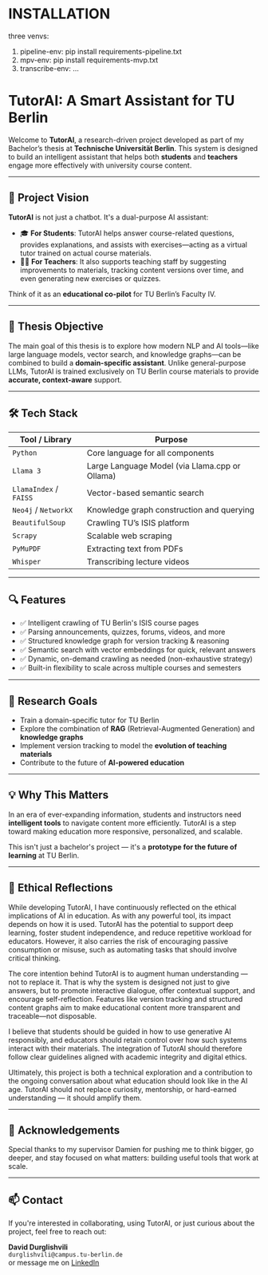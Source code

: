 # INSTALLATION

three venvs: 
1. pipeline-env: pip install requirements-pipeline.txt
2. mpv-env: pip install requirements-mvp.txt
3. transcribe-env: ...


# TutorAI: A Smart Assistant for TU Berlin

Welcome to **TutorAI**, a research-driven project developed as part of my Bachelor’s thesis at **Technische Universität Berlin**. This system is designed to build an intelligent assistant that helps both **students** and **teachers** engage more effectively with university course content.

---

## 🚀 Project Vision

**TutorAI** is not just a chatbot. It's a dual-purpose AI assistant:

- 🎓 **For Students**: TutorAI helps answer course-related questions, provides explanations, and assists with exercises—acting as a virtual tutor trained on actual course materials.
- 🧑‍🏫 **For Teachers**: It also supports teaching staff by suggesting improvements to materials, tracking content versions over time, and even generating new exercises or quizzes.

Think of it as an **educational co-pilot** for TU Berlin’s Faculty IV.

---

## 🧠 Thesis Objective

The main goal of this thesis is to explore how modern NLP and AI tools—like large language models, vector search, and knowledge graphs—can be combined to build a **domain-specific assistant**. Unlike general-purpose LLMs, TutorAI is trained exclusively on TU Berlin course materials to provide **accurate, context-aware** support.

---

## 🛠️ Tech Stack

| Tool / Library        | Purpose                                   |
|-----------------------|-------------------------------------------|
| `Python`              | Core language for all components          |
| `Llama 3`             | Large Language Model (via Llama.cpp or Ollama) |
| `LlamaIndex` / `FAISS`| Vector-based semantic search              |
| `Neo4j` / `NetworkX`  | Knowledge graph construction and querying |
| `BeautifulSoup`       | Crawling TU’s ISIS platform               |
| `Scrapy`              | Scalable web scraping                     |
| `PyMuPDF`             | Extracting text from PDFs                 |
| `Whisper`             | Transcribing lecture videos               |

---

## 🔍 Features

- ✅ Intelligent crawling of TU Berlin's ISIS course pages
- ✅ Parsing announcements, quizzes, forums, videos, and more
- ✅ Structured knowledge graph for version tracking & reasoning
- ✅ Semantic search with vector embeddings for quick, relevant answers
- ✅ Dynamic, on-demand crawling as needed (non-exhaustive strategy)
- ✅ Built-in flexibility to scale across multiple courses and semesters

---

## 🧪 Research Goals

- Train a domain-specific tutor for TU Berlin
- Explore the combination of **RAG** (Retrieval-Augmented Generation) and **knowledge graphs**
- Implement version tracking to model the **evolution of teaching materials**
- Contribute to the future of **AI-powered education**

---

## 💡 Why This Matters

In an era of ever-expanding information, students and instructors need **intelligent tools** to navigate content more efficiently. TutorAI is a step toward making education more responsive, personalized, and scalable.

This isn't just a bachelor's project — it's a **prototype for the future of learning** at TU Berlin.

---

## 🧭 Ethical Reflections

While developing TutorAI, I have continuously reflected on the ethical implications of AI in education. As with any powerful tool, its impact depends on how it is used. TutorAI has the potential to support deep learning, foster student independence, and reduce repetitive workload for educators. However, it also carries the risk of encouraging passive consumption or misuse, such as automating tasks that should involve critical thinking.

The core intention behind TutorAI is to augment human understanding — not to replace it. That is why the system is designed not just to give answers, but to promote interactive dialogue, offer contextual support, and encourage self-reflection. Features like version tracking and structured content graphs aim to make educational content more transparent and traceable—not disposable.

I believe that students should be guided in how to use generative AI responsibly, and educators should retain control over how such systems interact with their materials. The integration of TutorAI should therefore follow clear guidelines aligned with academic integrity and digital ethics.

Ultimately, this project is both a technical exploration and a contribution to the ongoing conversation about what education should look like in the AI age. TutorAI should not replace curiosity, mentorship, or hard-earned understanding — it should amplify them.

---

## 🙌 Acknowledgements

Special thanks to my supervisor Damien for pushing me to think bigger, go deeper, and stay focused on what matters: building useful tools that work at scale.

---

## 📫 Contact

If you're interested in collaborating, using TutorAI, or just curious about the project, feel free to reach out:

**David Durglishvili**  
`durglishvili@campus.tu-berlin.de`  
or message me on [LinkedIn](https://linkedin.com)